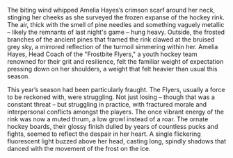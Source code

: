 The biting wind whipped Amelia Hayes’s crimson scarf around her neck, stinging her cheeks as she surveyed the frozen expanse of the hockey rink.  The air, thick with the smell of pine needles and something vaguely metallic – likely the remnants of last night's game – hung heavy.  Outside, the frosted branches of the ancient pines that framed the rink clawed at the bruised grey sky, a mirrored reflection of the turmoil simmering within her.  Amelia Hayes, Head Coach of the  "Frostbite Flyers," a youth hockey team renowned for their grit and resilience, felt the familiar weight of expectation pressing down on her shoulders, a weight that felt heavier than usual this season.


This year’s season had been particularly fraught.  The Flyers, usually a force to be reckoned with, were struggling.  Not just losing – though that was a constant threat – but struggling in practice, with fractured morale and interpersonal conflicts amongst the players. The once vibrant energy of the rink was now a muted thrum, a low growl instead of a roar. The ornate hockey boards, their glossy finish dulled by years of countless pucks and fights, seemed to reflect the despair in her heart.  A single flickering fluorescent light buzzed above her head, casting long, spindly shadows that danced with the movement of the frost on the ice.

